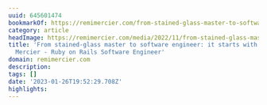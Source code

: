 ```yaml
---
uuid: 645601474
bookmarkOf: https://remimercier.com/from-stained-glass-master-to-software-developer/
category: article
headImage: https://remimercier.com/media/2022/11/from-stained-glass-master-to-software-engineer-part-1-remi-mercier.png
title: 'From stained-glass master to software engineer: it starts with a mess - Remi
  Mercier - Ruby on Rails Software Engineer'
domain: remimercier.com
description: 
tags: []
date: '2023-01-26T19:52:29.708Z'
highlights: 
---
```



